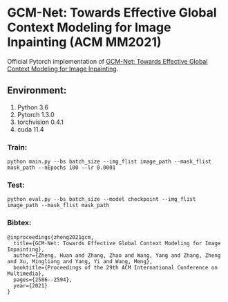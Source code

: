 # GCM-Net: Towards Effective Global Context Modeling for Image Inpainting (ACM MM2021)

Official Pytorch implementation of [GCM-Net: Towards Effective Global Context Modeling for Image Inpainting](https://dl.acm.org/doi/pdf/10.1145/3474085.3475433).

## Environment:
1. Python 3.6 
2. Pytorch 1.3.0
3. torchvision 0.4.1
4. cuda 11.4

### Train: 
`python main.py --bs batch_size --img_flist image_path --mask_flist mask_path --nEpochs 100 --lr 0.0001`

### Test:
`python eval.py --bs batch_size --model checkpoint --img_flist image_path --mask_flist mask_path`

### Bibtex:
```
@inproceedings{zheng2021gcm,
  title={GCM-Net: Towards Effective Global Context Modeling for Image Inpainting},
  author={Zheng, Huan and Zhang, Zhao and Wang, Yang and Zhang, Zheng and Xu, Mingliang and Yang, Yi and Wang, Meng},
  booktitle={Proceedings of the 29th ACM International Conference on Multimedia},
  pages={2586--2594},
  year={2021}
}
```
